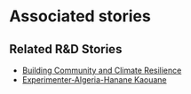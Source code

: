 # Associated stories

<!-- !!DO NOT REMOVE!! start autogenerated hyperlinks -->
## Related R&D Stories
- [Building Community and Climate Resilience](/RnD-Archive/stories/?doc=Explorers_IRQ)
- [Experimenter-Algeria-Hanane Kaouane](/RnD-Archive/stories/?doc=Experimenters_DZA)
<!-- !!DO NOT REMOVE!! end autogenerated hyperlinks -->